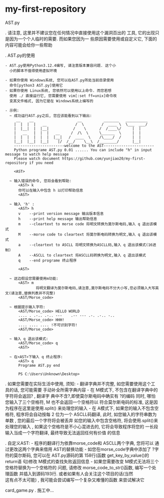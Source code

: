 # my-first-repository
AST.py

  . 请注意, 这里并不建议您在任何情况中直接使用这个漏洞百出的
    工具, 它的出现只是因为一个个人临时的需要. 而如果您因为一
    些原因需要使用或自定义它, 下面的内容可能会给你一些帮助

  . AST.py的使用
  
    - AST.py使用Python3.12.4编写, 请注意版本兼容问题. 这个小
      小的脚本不值得使用虚拟环境

    - 如果你使用 Windows系统, 您可以在AST.py所处当前目录使用
      命令[python3 AST.py]使用它
    - 如果你使用 Linux系统, 您依然可以使用以上命令. 而您若想
      使用 ./ 直接运行它, 您需要使用 vim[:set ff=unix]命令改
      变其文件格式, 因为它是在 Windows系统上编写的
    
    - 示例:
      ~ 成功运行AST.py之后, 您应该能看到以下输出:
         __    __                    __          _______   __________ 
        |  |  |  |   __             /  \        /  ____ \  \___  ___/ 
        |  |__|  |  |__|           /    \      /  /____\/     |  |
        |   __   |  |  |   __     /  /\  \     \______  \     |  |
        |  |  |  |  |  |  |__|   /  ____  \    /\____/  /     |  |
        |__|  |__|  |__|    |/  /__/    \__\  /________/      |__|
        -----------------------welcome to the AST-----------------------
        Python programe AST.py 0.01 ...... You can include "h" in input message to watch help message
        Please watch document https://github.com/yunjiao20/my-first-repository if you need

        <AST>
      
      ~ 输入错误的命令, 您将会看到帮助:
          <AST> k
          你可以在输入中包含 h 以打印帮助信息
          <AST>

      ~ 输入 'h' :
          <AST> h
          v    --print version message 输出版本信息
          h    --print help message 输出帮助信息
          m    --cleartext to morse code 将明文转换为莫尔斯电码,输入 q 退出该模式
          M    --morse code to cleartext 将莫尔斯电码转换为明文,输入 q 退出该模式
          a    --cleartext to ASCLL 将明文转换为ASCLL码,输入 q 退出该模式(16进制)
          A    --ASCLL to cleartext 将ASCLL码转换为明文,输入 q 退出该模式
          q    --end programe 终止程序

          <AST>

      ~ 这边假设您需要使用m功能:
          <AST> m
                  将明文翻译为莫尔斯电码,请注意,莫尔斯电码不分大小写,您必须输入大写英文(请注意,替换列表并不完整)
          <AST/Morse_code>

      ~ 根据提示输入字符:
          <AST/Morse_code> HELLO WORLD
          .... . .-.. .-.. ---    .-- --- .-. .-.. -.. 
          <AST/Morse_code> HHH!
          .... .... .... !不可识别字符! 
          <AST/Morse_code>

      ~ 输入 q 退出该模式:
          <AST/Morse_code> q
          <AST> 

      ~ 在<AST>下输入 q 终止程序:
          <AST> q
          Programe AST.py end

          PS C:\Users\Unknown\Desktop> 

  . 如果您需要在实际生活中使用, 须知:
    - 翻译字典并不完整, 如您需要使用这个工具的话, 您可能需要
      手动补全所需字典内容
    - 在 M模式下, 不包含在翻译字典中的字符将会返回? , 翻译字
      典中不含?,即使莫尔斯电码中确实有 ?的编码
      同时, 哪怕您输入了三个空格符, M 也不会返回一个空格符以
      符合莫尔斯电码的标准, 这是因为程序在这里是使用.split()
      来处理您的输入
    - 在 A模式下, 如果您的输入不包含空格符, 程序将会自动按每
      2 位为一个 ASCLL码翻译, 此时, 如您输入的字符串数为单数
      , 您的最后一个字符将会被丢弃
      如您的输入中包含空格符, 将会使用.split()来处理您的输入
      , 如果这个空格符是不小心混进去的, 它将会导致程序将您的
      一长段输入当成一个字符翻译, 最终导致无法返回任何有价值
      的信息
  
  . 自定义AST:
    - 程序的翻译行为依靠morse_code和 ASCLL两个字典, 您将可以
      通过更改这两个字典来借用 AST的替换功能
    - 如您在morse_code字典中添加了 ?字符的莫尔斯码, 您可以在
      AST.py源码的第 158行(函数 get_key_by_value()的return语
      句)修改 M模式的查找失败返回信息
    - 如果您需要改变 M模式无法将三个空格符替换为一个空格符的
      问题, 请修改 morse_code_to_str()函数, 编写一个处理函数
      并插入到源码193行. 或者如果有人会关注这个项目的话(当然        
      这有点不太可能) , 我可能会尝试编写一个复杂又难懂的函数
      来尝试解决它

card_game.py
  . 施工中...
